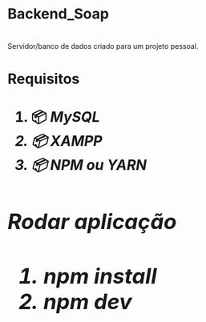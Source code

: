 # Backend_Soap
#
Servidor/banco de dados criado para um projeto pessoal.
 
<h1> Requisitos <h1>
 
1. 📦<i> MySQL<i>
2. 📦<i> XAMPP<i>
3. 📦<i> NPM ou YARN<i>

<h2> Rodar aplicação <h2>
 
 1. npm install
 2. npm dev

